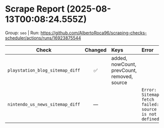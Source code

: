 # Scrape Report (2025-08-13T00:08:24.555Z)

Group: `seo`  |  Run: https://github.com/AlbertoRoca96/scraping-checks-scheduler/actions/runs/16923875544

| Check | Changed | Keys | Error |
|---|:---:|:--|:--|
| `playstation_blog_sitemap_diff` | ✅ | added, nowCount, prevCount, removed, source |  |
| `nintendo_us_news_sitemap_diff` | — |  | `Error: Sitemap fetch failed: source is not defined` |

